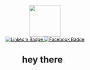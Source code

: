 <div id-"header" align="center">
    <img src='https://media.giphy.com/media/Z96Ax1zh5aSsHczGve/giphy.gif' width=100 height=100 />
    <div id="badges">
      <a href="https://www.linkedin.com/in/may-kh-a30380172"> 
      <img src="https://img.shields.io/badge/LinkedIn-blue?style=for-the-badge&logo=linkedin&logoColor=white"     alt="LinkedIn Badge"/> </a>
     <a href="https://www.facebook.com/profile.php?id=100082003943151"> <img src="https://img.shields.io/badge/Facebook-blue?style=for-the-badge&logo=Facebook&logoColor=white" alt="Facebook Badge"/> </a> 
      </div>
      <h1> hey there <img src="https://media.giphy.com/media/hvRJCLFzcasrR4ia7z/giphy.gif" width="10px" height="10px"/> </h1>
</div>


